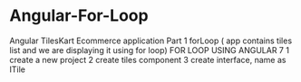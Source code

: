 # Angular-For-Loop
Angular TilesKart Ecommerce application Part 1 forLoop ( app contains tiles list and we are displaying it using for loop)
FOR LOOP USING ANGULAR 7
1 create a new project
2 create tiles component
3 create interface, name  as  ITile

